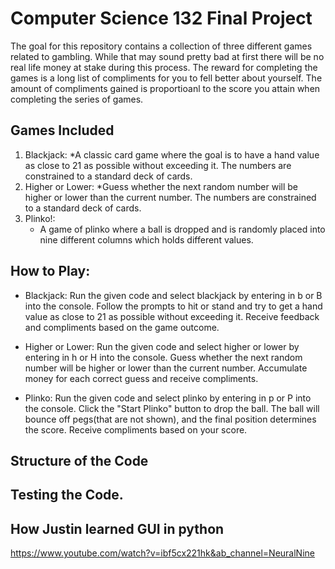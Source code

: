 # Computer Science 132 Final Project
The goal for this repository contains a collection of three different games related to gambling. While that may sound pretty bad at first there will be no real life money at stake during this process. The reward for completing the games is a long list of compliments for you to fell better about yourself. The amount of compliments gained is proportioanl to the score you attain when completing the series of games.
## Games Included
1. Blackjack:
  *A classic card game where the goal is to have a hand value as close to 21 as possible without exceeding it. The numbers are constrained to a standard deck of cards.
2. Higher or Lower:
  *Guess whether the next random number will be higher or lower than the current number. The numbers are constrained to a standard deck of cards.
3. Plinko!:
   * A game of plinko where a ball is dropped and is randomly placed into nine different columns which holds different values.

## How to Play:
* Blackjack:
Run the given code and select blackjack by entering in b or B into the console.
Follow the prompts to hit or stand and try to get a hand value as close to 21 as possible without exceeding it.
Receive feedback and compliments based on the game outcome.

* Higher or Lower:
Run the given code and select higher or lower by entering in h or H into the console.
Guess whether the next random number will be higher or lower than the current number.
Accumulate money for each correct guess and receive compliments.

* Plinko:
Run the given code and select plinko by entering in p or P into the console.
Click the "Start Plinko" button to drop the ball.
The ball will bounce off pegs(that are not shown), and the final position determines the score.
Receive compliments based on your score.

## Structure of the Code

## Testing the Code.


## How Justin learned GUI in python
https://www.youtube.com/watch?v=ibf5cx221hk&ab_channel=NeuralNine
